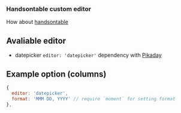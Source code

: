 ### Handsontable custom editor

How about [handsontable](https://github.com/handsontable/jquery-handsontable)

## Avaliable editor
- datepicker `editor: 'datepicker'` dependency with [Pikaday](https://github.com/dbushell/Pikaday)

## Example option (columns)
```JavaScript
{
  editor: 'datepicker',
  format: 'MMM DD, YYYY' // require `moment` for setting format
},
```
